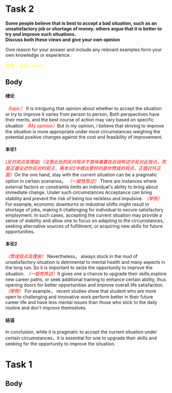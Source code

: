 # Task 2

**Some people believe that is best to accept a bad situation, such as an unsatisfactory job or shortage of money. others argue that it is better to try and improve such situations.**  
**Discuss both these views and give your own opinion**  

Give reason for your answer and include any relevant examples form your own knowledge or experience.  

<em><font color=yellow>题型： both views</font></em>

## Body

#### 绪论

<em><font color=red>（topic）</font></em> It is intriguing that opinion about whether to accept the situation or try to improve it varies from person to person, Both perspectives have their merits, and the best course of action may vary based on specific situation <em><font color=red>（My opinion）</font></em>But in my opinion, i believe that striving to improve the situation is more appropriate under most circumstances weighing the potential positive changes against the cost and feasibility of improvement.


#### 本论1

<em><font color=red>(反对观点及理由)（注意此处的反对观点不意味着要在此段称述中反对此观点，而是正面论述你反对的观点，再本论2中提出更好的是你赞成的观点，正面衬托正面）</font></em>On the one hand, stay with the current situation can be a pragmatic option in certain scenarios。 <em><font color=red>（一般性陈述）</font></em> There are instances where external factors or constraints limits an individual's ability to bring about immediate change. Under such circumstances  Acceptance can bring stability and prevent the risk of being too reckless and impulsive.
<em><font color=red>（举例）</font></em> For example, economic downturns or industrial shifts might result in shortage of jobs, making it challenging for individual to secure satisfactory employment. In such cases, accepting the current situation may provide a sense of stability and allow one to focus on adapting to the circumstances, seeking alternative sources of fulfillment, or acquiring new skills for future opportunities.


#### 本论2

<em><font color=red>（赞成观点及理由）</font></em> Nevertheless， always stuck in the mud of unsatisfactory situation is detrimental to mental health and many aspects in the long run. So it is important to seize the opportunity to improve the situation. <em><font color=red>（一般性陈述）</font></em>It gives one a chance to upgrade their skills,explore new career paths, or seek additional training to enhance certain ability, thus opening doors for better opportunities and improve overall life satisfaction.
<em><font color=red>（举例）</font></em> For example， recent studies show that student who are more open to challenging and innovative work perform better in their future career life and have less mental issues than those who stick to the daily routine and don't improve themselves.


#### 结语
In conclusion, while it is pragmatic to accept the current situation under certain circumstances，it is essential for one to upgrade their skills and seeking for the opportunity to improve the situation.


# Task 1

## Body




